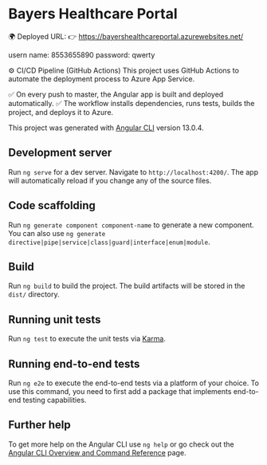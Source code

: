 # Bayers Healthcare Portal

🌍 Deployed URL:
👉 https://bayershealthcareportal.azurewebsites.net/

usern name:  8553655890
password:    qwerty

⚙️ CI/CD Pipeline (GitHub Actions)
This project uses GitHub Actions to automate the deployment process to Azure App Service.

✅ On every push to master, the Angular app is built and deployed automatically.
✅ The workflow installs dependencies, runs tests, builds the project, and deploys it to Azure.

This project was generated with [Angular CLI](https://github.com/angular/angular-cli) version 13.0.4.

## Development server

Run `ng serve` for a dev server. Navigate to `http://localhost:4200/`. The app will automatically reload if you change any of the source files.

## Code scaffolding

Run `ng generate component component-name` to generate a new component. You can also use `ng generate directive|pipe|service|class|guard|interface|enum|module`.

## Build

Run `ng build` to build the project. The build artifacts will be stored in the `dist/` directory.

## Running unit tests

Run `ng test` to execute the unit tests via [Karma](https://karma-runner.github.io).

## Running end-to-end tests

Run `ng e2e` to execute the end-to-end tests via a platform of your choice. To use this command, you need to first add a package that implements end-to-end testing capabilities.

## Further help

To get more help on the Angular CLI use `ng help` or go check out the [Angular CLI Overview and Command Reference](https://angular.io/cli) page.
